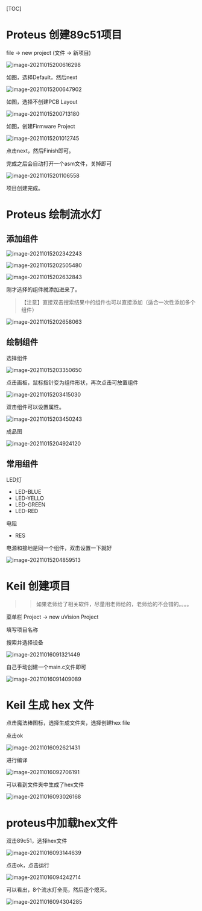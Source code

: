 
[TOC]



# Proteus 创建89c51项目

file -> new project (文件 -> 新项目)

![image-20211015200616298](Proteus+Keil仿真简单程序开发.imgs/image-20211015200616298.png)

如图，选择Default，然后next

![image-20211015200647902](Proteus+Keil仿真简单程序开发.imgs/image-20211015200647902.png)

如图，选择不创建PCB Layout

![image-20211015200713180](Proteus+Keil仿真简单程序开发.imgs/image-20211015200713180.png)

如图，创建Firmware Project

![image-20211015201012745](Proteus+Keil仿真简单程序开发.imgs/image-20211015201012745.png)

点击next，然后Finish即可。

完成之后会自动打开一个asm文件，关掉即可

![image-20211015201106558](Proteus+Keil仿真简单程序开发.imgs/image-20211015201106558.png)

项目创建完成。 

# Proteus 绘制流水灯

## 添加组件

![image-20211015202342243](Proteus+Keil仿真简单程序开发.imgs/image-20211015202342243.png)

![image-20211015202505480](Proteus+Keil仿真简单程序开发.imgs/image-20211015202505480.png)

![image-20211015202632843](Proteus+Keil仿真简单程序开发.imgs/image-20211015202632843.png)

刚才选择的组件就添加进来了。

> 【注意】直接双击搜索结果中的组件也可以直接添加（适合一次性添加多个组件）

![image-20211015202658063](Proteus+Keil仿真简单程序开发.imgs/image-20211015202658063.png)

## 绘制组件

选择组件

![image-20211015203350650](Proteus+Keil仿真简单程序开发.imgs/image-20211015203350650.png)

点击画板，鼠标指针变为组件形状，再次点击可放置组件

![image-20211015203415030](Proteus+Keil仿真简单程序开发.imgs/image-20211015203415030.png)

双击组件可以设置属性。 

![image-20211015203450243](Proteus+Keil仿真简单程序开发.imgs/image-20211015203450243.png)

成品图

![image-20211015204924120](Proteus+Keil仿真简单程序开发.imgs/image-20211015204924120.png)

## 常用组件

LED灯

- LED-BLUE
- LED-YELLO
- LED-GREEN
- LED-RED

电阻

- RES

电源和接地是同一个组件，双击设置一下就好

![image-20211015204859513](Proteus+Keil仿真简单程序开发.imgs/image-20211015204859513.png)

# Keil 创建项目

> > 如果老师给了相关软件，尽量用老师给的，老师给的不会错的。。。。

菜单栏 Project -> new uVision Project

填写项目名称

搜索并选择设备

![image-20211016091321449](Proteus+Keil仿真简单程序开发.imgs/image-20211016091321449.png)

自己手动创建一个main.c文件即可

![image-20211016091409089](Proteus+Keil仿真简单程序开发.imgs/image-20211016091409089.png)



# Keil 生成 hex 文件

点击魔法棒图标，选择生成文件夹，选择创建hex file

点击ok

![image-20211016092621431](Proteus+Keil仿真简单程序开发.imgs/image-20211016092621431.png)

进行编译

![image-20211016092706191](Proteus+Keil仿真简单程序开发.imgs/image-20211016092706191.png)

可以看到文件夹中生成了hex文件

![image-20211016093026168](Proteus+Keil仿真简单程序开发.imgs/image-20211016093026168.png)

# proteus中加载hex文件

双击89c51，选择hex文件

![image-20211016093144639](Proteus+Keil仿真简单程序开发.imgs/image-20211016093144639.png)

点击ok，点击运行

![image-20211016094242714](Proteus+Keil仿真简单程序开发.imgs/image-20211016094242714.png)

可以看出，8个流水灯全亮，然后逐个熄灭。

![image-20211016094304285](Proteus+Keil仿真简单程序开发.imgs/image-20211016094304285.png)

